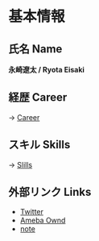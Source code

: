 # 基本情報

## 氏名 Name

**永崎遼太  /  Ryota Eisaki**

## 経歴 Career
-> [Career](https://github.com/RyotaEisaki/about_me/blob/master/Skills.md)

## スキル Skills
-> [Slills](https://github.com/RyotaEisaki/about_me/blob/master/Skills.md)

## 外部リンク Links
+ [Twitter](https://twitter.com/eisaki_ryota?prefetchTimestamp=1571484504357)
+ [Ameba Ownd](https://ryotaeisaki.amebaownd.com/)
+ [note](https://note.mu/r_e)
